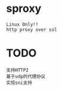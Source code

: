 sproxy
======

    Linux Only!!
    http proxy over ssl

TODO
======
    支持HTTP2
    基于udp的代理协议
    实现sni支持
    
